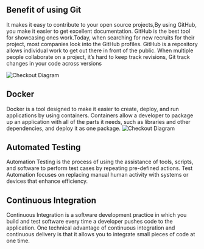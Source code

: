 ## Benefit of using Git
It makes it easy to contribute to your open source projects,By using GitHub, you make it easier to get excellent documentation. 
 GitHub is the best tool for showcasing ones work.Today, when searching for new recruits for their project, most companies look into the GitHub profiles. GitHub is a repository allows individual work to get out there in front of the public. When multiple people collaborate on a project, it’s hard to keep track revisions, Git track changes in your code across versions

![Checkout Diagram](https://static.javatpoint.com/tutorial/git/images/why-git.png)

## Docker
Docker is a tool designed to make it easier to create, deploy, and run applications by using containers. Containers allow a developer to package up an application with all of the parts it needs, such as libraries and other dependencies, and deploy it as one package.
![Checkout Diagram](https://static.javatpoint.com/tutorial/git/images/what-is-github.png)

## Automated Testing
Automation Testing is the process of using the assistance of tools, scripts, and software to perform test cases by repeating pre-defined actions. Test Automation focuses on replacing manual human activity with systems or devices that enhance efficiency. 


## Continuous Integration
Continuous Integration is a software development practice in which you build and test software every time a developer pushes code to the application. One technical advantage of continuous integration and continuous delivery is that it allows you to integrate small pieces of code at one time.
